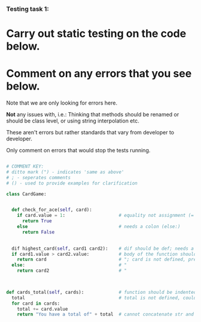 ### Testing task 1:

# Carry out static testing on the code below.
# Comment on any errors that you see below.

Note that we are only looking for errors here.

**Not** any issues with, i.e.: 
Thinking that methods should be renamed or should be class level, or using string interpolation etc. 

These aren't errors but rather standards that vary from developer to developer. 

Only comment on errors that would stop the tests running.

```python

# COMMENT KEY: 
# ditto mark (") - indicates 'same as above'
# ; - seperates comments
# () - used to provide examples for clarification 

class CardGame:


  def check_for_ace(self, card): 
    if card.value = 1:                    # equality not assignment (= should be ==)
      return True
    else                                  # needs a colon (else:)
      return False
   

  dif highest_card(self, card1 card2):    # dif should be def; needs a comma between 2nd and 3rd parameter
  if card1.value > card2.value:           # body of the function should be indented
    return card                           # "; card is not defined, presumably should be card1
  else:                                   # "
    return card2                          # "
  


def cards_total(self, cards):             # function should be indented from class
  total                                   # total is not defined, could be assigned 0 to start
  for card in cards:
    total += card.value
    return "You have a total of" + total  # cannot concatenate str and int, use f-string (f"You have a total of {total}"); return should not be part of for loop, return after for loop has finished
  
```
